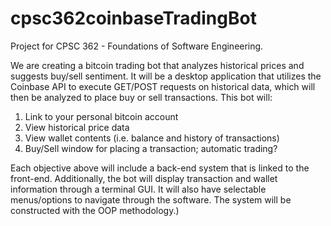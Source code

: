 # cpsc362coinbaseTradingBot
Project for CPSC 362 - Foundations of Software Engineering.

We are creating a bitcoin trading bot that analyzes historical prices and suggests buy/sell sentiment. It will be a desktop application that utilizes the Coinbase API to execute GET/POST requests on historical data, which will then be analyzed to place buy or sell transactions. This bot will:
 
1. Link to your personal bitcoin account
2. View historical price data
3. View wallet contents (i.e. balance and history of transactions)
4. Buy/Sell window for placing a transaction; automatic trading?
 
Each objective above will include a back-end system that is linked to the front-end. Additionally, the bot will display transaction and wallet information through a terminal GUI. It will also have selectable menus/options to navigate through the software. The system will be constructed with the OOP methodology.)

